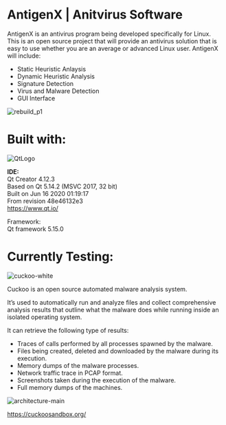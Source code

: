 # AntigenX | Anitvirus Software  
     
AntigenX is an antivirus program being developed specifically for Linux. This is an open source project that will provide an antivirus solution that is easy to use whether you are an average or advanced Linux user. AntigenX will include:  

* Static Heuristic Anlaysis  
* Dynamic Heuristic Analysis     
* Signature Detection 
* Virus and Malware Detection 
* GUI Interface   
 
![rebuild_p1](https://user-images.githubusercontent.com/22214754/182034946-a3bb0678-7e9d-42fc-bf11-10c12108f67c.gif)     

# Built with:  

![QtLogo](https://user-images.githubusercontent.com/22214754/179895211-d52559ab-35df-4fcc-bf69-7377739330d4.png)  

**IDE:**  
Qt Creator 4.12.3  
Based on Qt 5.14.2 (MSVC 2017, 32 bit)  
Built on Jun 16 2020 01:19:17  
From revision 48e46132e3  
https://www.qt.io/ 

Framework:  
Qt framework 5.15.0  

# Currently Testing:    

![cuckoo-white](https://user-images.githubusercontent.com/22214754/196032540-ca66db74-1968-4d38-84c0-287cb86b1174.png)  

Cuckoo is an open source automated malware analysis system.  

It’s used to automatically run and analyze files and collect comprehensive analysis results that outline what the malware does while running inside an isolated operating system.  

It can retrieve the following type of results:  

* Traces of calls performed by all processes spawned by the malware.  
* Files being created, deleted and downloaded by the malware during its execution.  
* Memory dumps of the malware processes.  
* Network traffic trace in PCAP format.  
* Screenshots taken during the execution of the malware.  
* Full memory dumps of the machines.  

![architecture-main](https://user-images.githubusercontent.com/22214754/196033933-012a7d9d-59c5-4209-852d-1d0e106db029.png)  
  
https://cuckoosandbox.org/  




